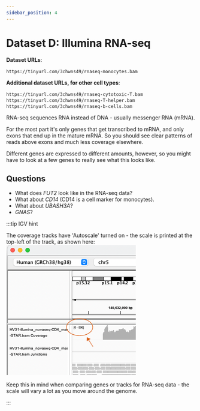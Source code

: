```yaml
---
sidebar_position: 4
---
```


# Dataset D: Illumina RNA-seq

**Dataset URLs**:
```
https://tinyurl.com/3chwns49/rnaseq-monocytes.bam
```

**Additional dataset URLs, for other cell types**:
```
https://tinyurl.com/3chwns49/rnaseq-cytotoxic-T.bam
https://tinyurl.com/3chwns49/rnaseq-T-helper.bam
https://tinyurl.com/3chwns49/rnaseq-b-cells.bam
```

RNA-seq sequences RNA instead of DNA - usually messenger RNA (mRNA).

For the most part it's only genes that get transcribed to mRNA, and only exons that end up in the mature mRNA. So you should see clear patterns of reads above exons and much less
coverage elsewhere.

Different genes are expressed to different amounts, however, so you might have to look at a few genes to really see
what this looks like.

## Questions

* What does *FUT2* look like in the RNA-seq data?
* What about *CD14* (CD14 is a cell marker for monocytes).
* What about *UBASH3A*?  
* *GNAS*?

:::tip IGV hint

The coverage tracks have 'Autoscale' turned on - the scale is printed at the top-left of the track, as shown here:
![img](images/Autoscale.png)

Keep this in mind when comparing genes or tracks for RNA-seq data - the scale will vary a lot as you move around the genome.

:::

